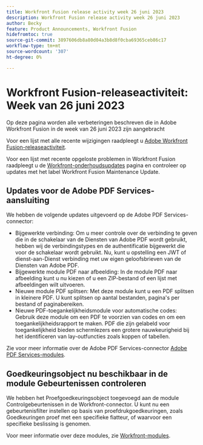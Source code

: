 ```yaml
---
title: Workfront Fusion release activity week 26 juni 2023
description: Workfront Fusion release activity week 26 juni 2023
author: Becky
feature: Product Announcements, Workfront Fusion
hidefromtoc: true
source-git-commit: 3897606db8a80d04a3b8d8f0cba69365ceb86c17
workflow-type: tm+mt
source-wordcount: '307'
ht-degree: 0%

---
```


# Workfront Fusion-releaseactiviteit: Week van 26 juni 2023

Op deze pagina worden alle verbeteringen beschreven die in Adobe Workfront Fusion in de week van 26 juni 2023 zijn aangebracht

Voor een lijst met alle recente wijzigingen raadpleegt u [Adobe Workfront Fusion-releaseactiviteit](../../../product-announcements/product-releases/fusion-release-activity/fusion-release-activity.md).

Voor een lijst met recente opgeloste problemen in Workfront Fusion raadpleegt u de [Workfront-onderhoudsupdates](https://experienceleague.adobe.com/docs/workfront-known-issues/releases/current-updates.html) pagina en controleer op updates met het label Workfront Fusion Maintenance Update.

## Updates voor de Adobe PDF Services-aansluiting

We hebben de volgende updates uitgevoerd op de Adobe PDF Services-connector:

* Bijgewerkte verbinding: Om u meer controle over de verbinding te geven die in de schakelaar van de Diensten van Adobe PDF wordt gebruikt, hebben wij de verbindingstypes en de authentificatie bijgewerkt die voor de schakelaar wordt gebruikt. Nu, kunt u opstelling een JWT of dienst-aan-Dienst verbinding met uw eigen geloofsbrieven van de Diensten van Adobe PDF.
* Bijgewerkte module PDF naar afbeelding: In de module PDF naar afbeelding kunt u nu kiezen of u een ZIP-bestand of een lijst met afbeeldingen wilt uitvoeren.
* Nieuwe module PDF splitsen: Met deze module kunt u een PDF splitsen in kleinere PDF. U kunt splitsen op aantal bestanden, pagina&#39;s per bestand of paginabereiken.
* Nieuwe PDF-toegankelijkheidsmodule voor automatische codes: Gebruik deze module om een PDF te voorzien van codes en om een toegankelijkheidsrapport te maken. PDF die zijn gelabeld voor toegankelijkheid bieden schermlezers een grotere nauwkeurigheid bij het identificeren van lay-outfuncties zoals koppen of tabellen.

Zie voor meer informatie over de Adobe PDF Services-connector [Adobe PDF Services-modules](/help/quicksilver/workfront-fusion/apps-and-their-modules/pdf-modules.md).

## Goedkeuringsobject nu beschikbaar in de module Gebeurtenissen controleren

We hebben het Proefgoedkeuringsobject toegevoegd aan de module Controlgebeurtenissen in de Workfront-connector. U kunt nu een gebeurtenisfilter instellen op basis van proefdrukgoedkeuringen, zoals Goedkeuringen proef met een specifieke fiatteur, of waarvoor een specifieke beslissing is genomen.

Voor meer informatie over deze modules, zie [Workfront-modules](/help/quicksilver/workfront-fusion/apps-and-their-modules/workfront-modules.md#triggers).
